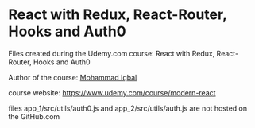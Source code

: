 # React with Redux, React-Router, Hooks and Auth0

Files created during the Udemy.com course: React with Redux, React-Router, Hooks and Auth0

Author of the course: [Mohammad Iqbal](https://www.udemy.com/user/mohammad-iqbal-8)

course website: <https://www.udemy.com/course/modern-react>

files app_1/src/utils/auth0.js and app_2/src/utils/auth.js are not hosted on the GitHub.com

